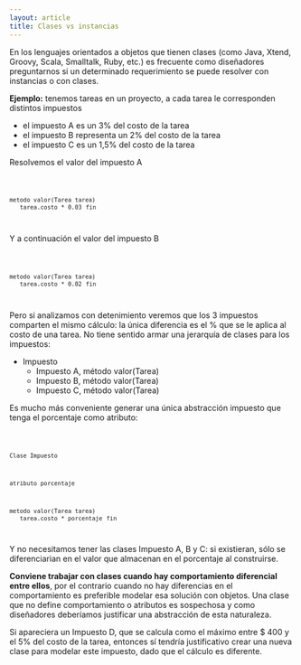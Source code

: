 ```yaml
---
layout: article
title: Clases vs instancias
---
```


En los lenguajes orientados a objetos que tienen clases (como Java, Xtend, Groovy, Scala, Smalltalk, Ruby, etc.) es frecuente como diseñadores preguntarnos si un determinado requerimiento se puede resolver con instancias o con clases.

**Ejemplo:** tenemos tareas en un proyecto, a cada tarea le corresponden distintos impuestos

-   el impuesto A es un 3% del costo de la tarea
-   el impuesto B representa un 2% del costo de la tarea
-   el impuesto C es un 1,5% del costo de la tarea

Resolvemos el valor del impuesto A

<code>

`metodo valor(Tarea tarea) `
`   tarea.costo * 0.03`
`fin`

</code>

Y a continuación el valor del impuesto B

<code>

`metodo valor(Tarea tarea) `
`   tarea.costo * 0.02`
`fin`

</code>

Pero si analizamos con detenimiento veremos que los 3 impuestos comparten el mismo cálculo: la única diferencia es el % que se le aplica al costo de una tarea. No tiene sentido armar una jerarquía de clases para los impuestos:

-   Impuesto
    -   Impuesto A, método valor(Tarea)
    -   Impuesto B, método valor(Tarea)
    -   Impuesto C, método valor(Tarea)

Es mucho más conveniente generar una única abstracción impuesto que tenga el porcentaje como atributo:

<code>

`Clase Impuesto`

`atributo porcentaje`

`metodo valor(Tarea tarea) `
`   tarea.costo * porcentaje`
`fin`

</code>

Y no necesitamos tener las clases Impuesto A, B y C: si existieran, sólo se diferenciarian en el valor que almacenan en el porcentaje al construirse.

**Conviene trabajar con clases cuando hay comportamiento diferencial entre ellos**, por el contrario cuando no hay diferencias en el comportamiento es preferible modelar esa solución con objetos. Una clase que no define comportamiento o atributos es sospechosa y como diseñadores deberíamos justificar una abstracción de esta naturaleza.

Si apareciera un Impuesto D, que se calcula como el máximo entre $ 400 y el 5% del costo de la tarea, entonces sí tendría justificativo crear una nueva clase para modelar este impuesto, dado que el cálculo es diferente.
